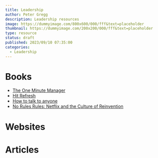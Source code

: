 ```yaml
---
title: Leadership
author: Peter Gregg
description: Leadership resources
image: https://dummyimage.com/800x600/000/fff&text=placeholder
thumbnail: https://dummyimage.com/200x200/000/fff&text=placeholder
type: resource
status: draft
published: 2023/09/10 07:35:00
categories: 
  - Leadership
---
```


# Books
- [The One Minute Manager](https://www.amazon.co.uk/New-One-Minute-Manager/dp/0008128049/ref=asc_df_0008128049/?tag=googshopuk-21&linkCode=df0&hvadid=310816411121&hvpos=&hvnetw=g&hvrand=13672344665493430202&hvpone=&hvptwo=&hvqmt=&hvdev=m&hvdvcmdl=&hvlocint=&hvlocphy=1006524&hvtargid=pla-465421882029&psc=1&th=1&psc=1&ref=d6k_applink_bb_dls&dplnkId=61ce61f4-2231-409f-b629-3f92ac7c12e5)
- [Hit Refresh](https://www.amazon.co.uk/Hit-Refresh-Memoir-Microsofts-CEO/dp/0008247692/ref=mp_s_a_1_1?crid=2RY8U00OPVSU8&keywords=hit+refresh&qid=1694328366&sprefix=hit+refresh%2Caps%2C203&sr=8-1)
- [How to talk to anyone](https://amzn.eu/d/6a0F9Ma)
- [No Rules Rules: Netflix and the Culture of Reinvention](https://www.amazon.co.uk/dp/B083ZJGMT2?ref_=cm_sw_r_apann_dp_X43XBAQ4GFTTV5YV79BD)

# Websites

# Articles
